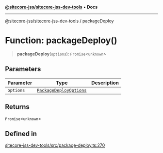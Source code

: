 [**@sitecore-jss/sitecore-jss-dev-tools**](../README.md) • **Docs**

***

[@sitecore-jss/sitecore-jss-dev-tools](../README.md) / packageDeploy

# Function: packageDeploy()

> **packageDeploy**(`options`): `Promise`\<`unknown`\>

## Parameters

| Parameter | Type | Description |
| ------ | ------ | ------ |
| `options` | [`PackageDeployOptions`](../interfaces/PackageDeployOptions.md) |  |

## Returns

`Promise`\<`unknown`\>

## Defined in

[sitecore-jss-dev-tools/src/package-deploy.ts:270](https://github.com/Sitecore/jss/blob/5e7d04b70672d6680b558327616d47fb0250e0f1/packages/sitecore-jss-dev-tools/src/package-deploy.ts#L270)
